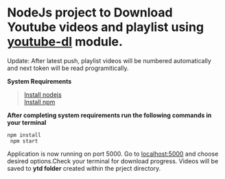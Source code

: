 # NodeJs project to Download Youtube videos and playlist using [youtube-dl](https://www.npmjs.com/package/youtube-dl) module.

Update: After latest push, playlist videos will be numbered automatically and next token will be read programitically.

**System Requirements**

> [Install nodejs](https://nodejs.org/en/download/package-manager/#debian-and-ubuntu-based-linux-distributions) <br>
> [Install npm](https://www.npmjs.com/get-npm)

**After completing system requirements run the following commands in your terminal**

`npm install` <br>
` npm start`

Application is now running on port 5000. Go to [localhost:5000](http://localhost:5000/) and choose desired options.Check your terminal for download progress. Videos will be saved to **ytd folder** created within the prject directory.


